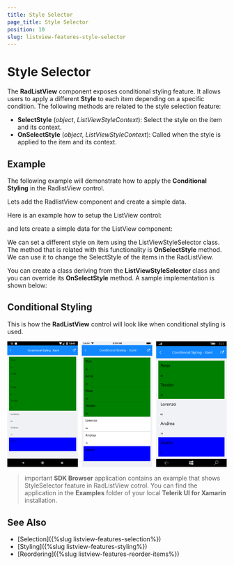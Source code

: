 ```yaml
---
title: Style Selector
page_title: Style Selector
position: 10
slug: listview-features-style-selector
---
```


# Style Selector

The **RadListView** component exposes conditional styling feature. It allows users to apply a different **Style** to each item depending on a specific condition. The following methods are related to the style selection feature: 
	
- **SelectStyle** (*object*, *ListViewStyleContext*): Select the style on the item and its context. 
- **OnSelectStyle** (*object*, *ListViewStyleContext*): Called when the style is applied to the item and its context.


## Example

The following example will demonstrate how to apply the **Conditional Styling** in the RadlistView control.

Lets add the RadlistView component and create a simple data.

Here is an example how to setup the ListView control:

<snippet id='listview-gettingstarted-listview-xaml'>
<snippet id='listview-gettingstarted-listview-csharp'>

and lets create a simple data for the ListView component:

<snippet id='listview-gettingstarted-source'>


We can set a different style on item using the ListViewStyleSelector class. The method that is related with this functionality is **OnSelectStyle** method. We can use it to change the SelectStyle of the items in the RadListView.

You can create a class deriving from the **ListViewStyleSelector** class and you can override its **OnSelectStyle** method. A sample implementation is shown below: 

<snippet id='listivew-features-onselectstyle'>

## Conditional Styling

This is how the **RadListView** control will look like when conditional styling is used.

![StyleSelector](images/listview-features-style-selector.png "Style Selector")

>important **SDK Browser** application contains an example that shows StyleSelector feature in RadListView cotrol. You can find the application in the **Examples** folder of your local **Telerik UI for Xamarin** installation.

## See Also

- [Selection]({%slug listview-features-selection%})
- [Styling]({%slug listview-features-styling%})
- [Reordering]({%slug listview-features-reorder-items%})
